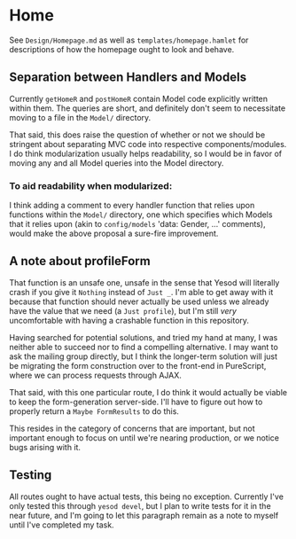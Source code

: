# Home

See `Design/Homepage.md` as well as `templates/homepage.hamlet` for descriptions
of how the homepage ought to look and behave.

## Separation between Handlers and Models

Currently `getHomeR` and `postHomeR` contain Model code explicitly written
within them. The queries are short, and definitely don't seem to necessitate
moving to a file in the `Model/` directory.

That said, this does raise the question of whether or not we should be stringent
about separating MVC code into respective components/modules. I do think
modularization usually helps readability, so I would be in favor of moving
any and all Model queries into the Model directory.

### To aid readability when modularized:

I think adding a comment to every handler function that relies upon functions
within the `Model/` directory, one which specifies which Models that it relies
upon (akin to `config/models` 'data: Gender, ...' comments), would make the
above proposal a sure-fire improvement.

## A note about profileForm

That function is an unsafe one, unsafe in the sense that Yesod will literally
crash if you give it `Nothing` instead of `Just _`. I'm able to get away with
it because that function should never actually be used unless we already have
the value that we need (a `Just profile`), but I'm still *very* uncomfortable
with having a crashable function in this repository.

Having searched for potential solutions, and tried my hand at many, I was
neither able to succeed nor to find a compelling alternative. I may want to
ask the mailing group directly, but I think the longer-term solution will just
be migrating the form construction over to the front-end in PureScript, where
we can process requests through AJAX.

That said, with this one particular route, I do think it would actually be
viable to keep the form-generation server-side. I'll have to figure out how
to properly return a `Maybe FormResults` to do this.

This resides in the category of concerns that are important, but not important
enough to focus on until we're nearing production, or we notice bugs arising
with it.

## Testing

All routes ought to have actual tests, this being no exception. Currently I've
only tested this through `yesod devel`, but I plan to write tests for it in the
near future, and I'm going to let this paragraph remain as a note to myself
until I've completed my task.
